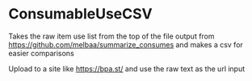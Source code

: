 # ConsumableUseCSV

Takes the raw item use list from the top of the file output from https://github.com/melbaa/summarize_consumes and makes a csv for easier comparisons

Upload to a site like https://bpa.st/ and use the raw text as the url input
